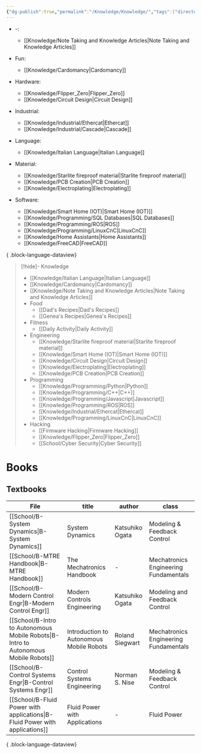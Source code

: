 ```yaml
---
{"dg-publish":true,"permalink":"/Knowledge/Knowledge/","tags":["directory"]}
---
```



- \-: 
    - [[Knowledge/Note Taking and Knowledge Articles\|Note Taking and Knowledge Articles]]

- Fun: 
    - [[Knowledge/Cardomancy\|Cardomancy]]

- Hardware: 
    - [[Knowledge/Flipper_Zero\|Flipper_Zero]]
    - [[Knowledge/Circuit Design\|Circuit Design]]

- Industrial: 
    - [[Knowledge/Industrial/Ethercat\|Ethercat]]
    - [[Knowledge/Industrial/Cascade\|Cascade]]

- Language: 
    - [[Knowledge/Italian Language\|Italian Language]]

- Material: 
    - [[Knowledge/Starlite fireproof material\|Starlite fireproof material]]
    - [[Knowledge/PCB Creation\|PCB Creation]]
    - [[Knowledge/Electroplating\|Electroplating]]

- Software: 
    - [[Knowledge/Smart Home (IOT)\|Smart Home (IOT)]]
    - [[Knowledge/Programming/SQL Databases\|SQL Databases]]
    - [[Knowledge/Programming/ROS\|ROS]]
    - [[Knowledge/Programming/LinuxCnC\|LinuxCnC]]
    - [[Knowledge/Home Assistants\|Home Assistants]]
    - [[Knowledge/FreeCAD\|FreeCAD]]


{ .block-language-dataview}
> [!hide]- Knowledge
> - [[Knowledge/Italian Language\|Italian Language]]
> - [[Knowledge/Cardomancy\|Cardomancy]]
> - [[Knowledge/Note Taking and Knowledge Articles\|Note Taking and Knowledge Articles]]
> - Food
> 	- [[Dad's Recipes\|Dad's Recipes]]
> 	- [[Genea's Recipes\|Genea's Recipes]]
> - Fitness
> 	- [[Daily Activity\|Daily Activity]]
> - Engineering
> 	- [[Knowledge/Starlite fireproof material\|Starlite fireproof material]]
> 	- [[Knowledge/Smart Home (IOT)\|Smart Home (IOT)]] 
> 	- [[Knowledge/Circuit Design\|Circuit Design]] 
> 	- [[Knowledge/Electroplating\|Electroplating]] 
> 	- [[Knowledge/PCB Creation\|PCB Creation]] 
> - Programming
> 	- [[Knowledge/Programming/Python\|Python]] 
> 	- [[Knowledge/Programming/C++\|C++]]
> 	- [[Knowledge/Programming/Javascript\|Javascript]]
> 	- [[Knowledge/Programming/ROS\|ROS]] 
> 	- [[Knowledge/Industrial/Ethercat\|Ethercat]]  
> 	- [[Knowledge/Programming/LinuxCnC\|LinuxCnC]] 
> - Hacking 
> 	- [[Firmware Hacking\|Firmware Hacking]]
> 	- [[Knowledge/Flipper_Zero\|Flipper_Zero]] 
> 	- [[School/Cyber Security\|Cyber Security]]
# Books 

## Textbooks
| File                                                                                   | title                                    | author          | class                                 |
| -------------------------------------------------------------------------------------- | ---------------------------------------- | --------------- | ------------------------------------- |
| [[School/B-System Dynamics\|B-System Dynamics]]                                     | System Dynamics                          | Katsuhiko Ogata | Modeling & Feedback Control           |
| [[School/B-MTRE Handbook\|B-MTRE Handbook]]                                         | The Mechatronics Handbook                | \-              | Mechatronics Engineering Fundamentals |
| [[School/B-Modern Control Engr\|B-Modern Control Engr]]                             | Modern Controls Engineering              | Katsuhiko Ogata | Modeling and Feedback Control         |
| [[School/B-Intro to Autonomous Mobile Robots\|B-Intro to Autonomous Mobile Robots]] | Introduction to Autonomous Mobile Robots | Roland Siegwart | Mechatronics Engineering Fundamentals |
| [[School/B-Control Systems Engr\|B-Control Systems Engr]]                           | Control Systems Engineering              | Norman S. Nise  | Modeling & Feedback Control           |
| [[School/B-Fluid Power with applications\|B-Fluid Power with applications]]         | Fluid Power with Applications            | \-              | Fluid Power                           |

{ .block-language-dataview}


